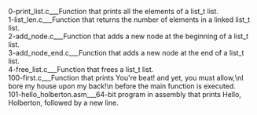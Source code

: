 0-print_list.c___Function that prints all the elements of a list_t list.  
1-list_len.c___Function that returns the number of elements in a linked list_t list.  
2-add_node.c___Function that adds a new node at the beginning of a list_t list.  
3-add_node_end.c___Function that adds a new node at the end of a list_t list.  
4-free_list.c___Function that frees a list_t list.  
100-first.c___Function that prints You're beat! and yet, you must allow,\nI bore my house upon my back!\n before the main function is executed.  
101-hello_holberton.asm___64-bit program in assembly that prints Hello, Holberton, followed by a new line.
